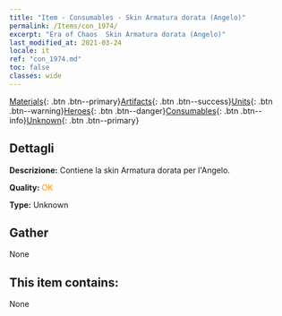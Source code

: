 ```yaml
---
title: "Item - Consumables - Skin Armatura dorata (Angelo)"
permalink: /Items/con_1974/
excerpt: "Era of Chaos  Skin Armatura dorata (Angelo)"
last_modified_at: 2021-03-24
locale: it
ref: "con_1974.md"
toc: false
classes: wide
---
```

 [Materials](/it/Items/){: .btn .btn--primary}[Artifacts](/it/Items/Artifacts/){: .btn .btn--success}[Units](/it/Items/Units/){: .btn .btn--warning}[Heroes](/it/Items/Heroes/){: .btn .btn--danger}[Consumables](/it/Items/Consumables/){: .btn .btn--info}[Unknown](/it/Items/Unknown/){: .btn .btn--primary}

## Dettagli
 **Descrizione:** Contiene la skin Armatura dorata per l'Angelo.

 **Quality:** <span style="color: #FF8C00">OK</span>

 **Type:** Unknown

## Gather

  None

## This item contains:

  None

